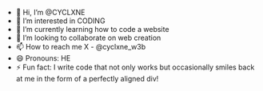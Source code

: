 - 👋 Hi, I’m @CYCLXNE
- 👀 I’m interested in CODING
- 🌱 I’m currently learning how to code a website
- 💞️ I’m looking to collaborate on web creation
- 📫 How to reach me X - @cyclxne_w3b
- 😄 Pronouns: HE
- ⚡ Fun fact: I write code that not only works but occasionally smiles back at me in the form of a perfectly aligned div!



<!---
CYCLXNE/CYCLXNE is a ✨ special ✨ repository because its `README.md` (this file) appears on your GitHub profile.
You can click the Preview link to take a look at your changes.
--->
